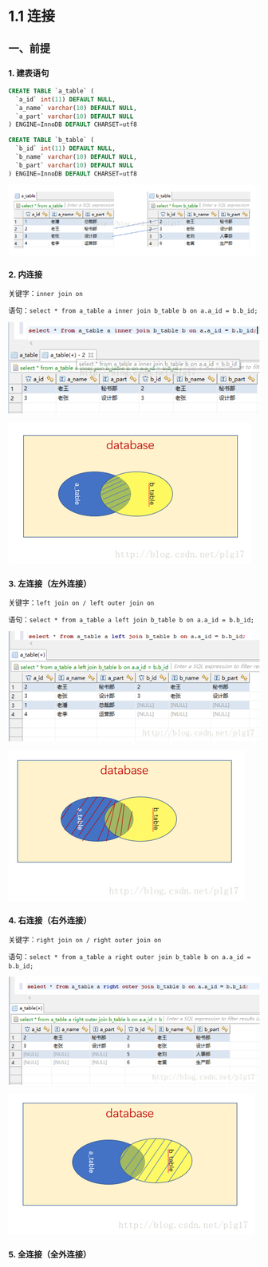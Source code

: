 # 1.1 连接

## 一、前提

### **1. 建表语句**

```sql
CREATE TABLE `a_table` (
  `a_id` int(11) DEFAULT NULL,
  `a_name` varchar(10) DEFAULT NULL,
  `a_part` varchar(10) DEFAULT NULL
) ENGINE=InnoDB DEFAULT CHARSET=utf8
```

```sql
CREATE TABLE `b_table` (
  `b_id` int(11) DEFAULT NULL,
  `b_name` varchar(10) DEFAULT NULL,
  `b_part` varchar(10) DEFAULT NULL
) ENGINE=InnoDB DEFAULT CHARSET=utf8
```

![&#x8868;&#x5185;&#x5185;&#x5BB9;](../../.gitbook/assets/image%20%28125%29.png)

### 2. 内连接

关键字：`inner join on`

语句：`select * from a_table a inner join b_table b on a.a_id = b.b_id;`

![&#x7ED3;&#x679C;](../../.gitbook/assets/image%20%2857%29.png)

![&#x4E24;&#x4E2A;&#x8868;&#x7684;&#x4EA4;&#x96C6;](../../.gitbook/assets/image%20%28126%29.png)

### 3. 左连接（左外连接）

关键字：`left join on / left outer join on`

语句：`select * from a_table a left join b_table b on a.a_id = b.b_id;`

![&#x67E5;&#x8BE2;&#x7ED3;&#x679C;](../../.gitbook/assets/image%20%2876%29.png)

![&#x5DE6;&#x5916;&#x8FDE;&#x63A5;](../../.gitbook/assets/image%20%282%29.png)

### 4. 右连接（右外连接）

关键字：`right join on / right outer join on`

语句：`select * from a_table a right outer join b_table b on a.a_id = b.b_id;`

![&#x67E5;&#x8BE2;&#x7ED3;&#x679C;](../../.gitbook/assets/image%20%2856%29.png)

![&#x53F3;&#x8FDE;&#x63A5;](../../.gitbook/assets/image%20%2848%29.png)

### 5. 全连接（全外连接）



